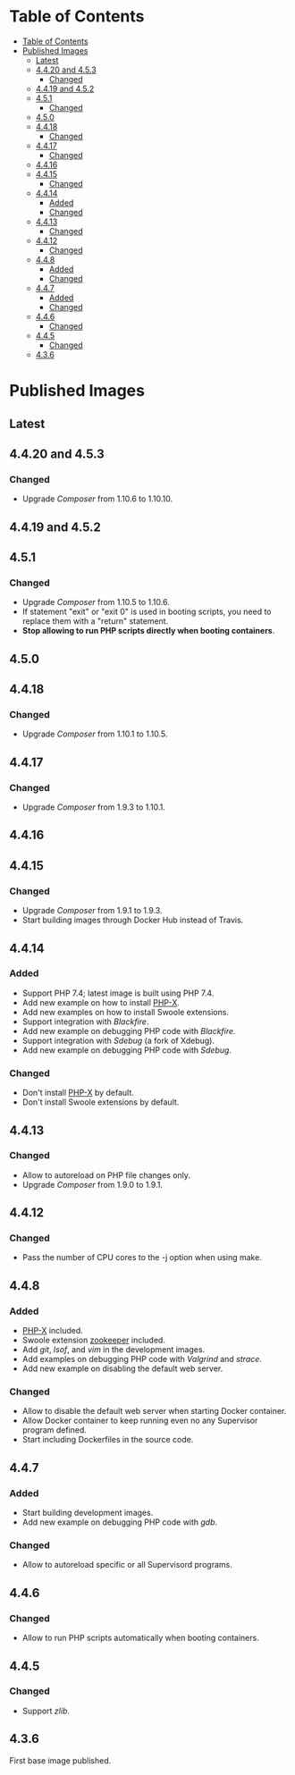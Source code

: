 Table of Contents
=================

   * [Table of Contents](#table-of-contents)
   * [Published Images](#published-images)
      * [Latest](#latest)
      * [4.4.20 and 4.5.3](#4420-and-453)
         * [Changed](#changed)
      * [4.4.19 and 4.5.2](#4419-and-452)
      * [4.5.1](#451)
         * [Changed](#changed-1)
      * [4.5.0](#450)
      * [4.4.18](#4418)
         * [Changed](#changed-2)
      * [4.4.17](#4417)
         * [Changed](#changed-3)
      * [4.4.16](#4416)
      * [4.4.15](#4415)
         * [Changed](#changed-4)
      * [4.4.14](#4414)
         * [Added](#added)
         * [Changed](#changed-5)
      * [4.4.13](#4413)
         * [Changed](#changed-6)
      * [4.4.12](#4412)
         * [Changed](#changed-7)
      * [4.4.8](#448)
         * [Added](#added-1)
         * [Changed](#changed-8)
      * [4.4.7](#447)
         * [Added](#added-2)
         * [Changed](#changed-9)
      * [4.4.6](#446)
         * [Changed](#changed-10)
      * [4.4.5](#445)
         * [Changed](#changed-11)
      * [4.3.6](#436)

# Published Images

## Latest

## 4.4.20 and 4.5.3

### Changed
- Upgrade _Composer_ from 1.10.6 to 1.10.10.

## 4.4.19 and 4.5.2

## 4.5.1

### Changed
- Upgrade _Composer_ from 1.10.5 to 1.10.6.
- If statement "exit" or "exit 0" is used in booting scripts, you need to replace them with a "return" statement.
- **Stop allowing to run PHP scripts directly when booting containers**.

## 4.5.0

## 4.4.18

### Changed
- Upgrade _Composer_ from 1.10.1 to 1.10.5.

## 4.4.17

### Changed
- Upgrade _Composer_ from 1.9.3 to 1.10.1.

## 4.4.16

## 4.4.15

### Changed
- Upgrade _Composer_ from 1.9.1 to 1.9.3.
- Start building images through Docker Hub instead of Travis.

## 4.4.14

### Added
- Support PHP 7.4; latest image is built using PHP 7.4.
- Add new example on how to install [PHP-X](https://github.com/swoole/phpx).
- Add new examples on how to install Swoole extensions.
- Support integration with _Blackfire_.
- Add new example on debugging PHP code with _Blackfire_.
- Support integration with _Sdebug_ (a fork of Xdebug).
- Add new example on debugging PHP code with _Sdebug_.

### Changed
- Don't install [PHP-X](https://github.com/swoole/phpx) by default.
- Don't install Swoole extensions by default.

## 4.4.13

### Changed
- Allow to autoreload on PHP file changes only.
- Upgrade _Composer_ from 1.9.0 to 1.9.1.

## 4.4.12

### Changed
- Pass the number of CPU cores to the -j option when using make.

## 4.4.8

### Added
- [PHP-X](https://github.com/swoole/phpx) included.
- Swoole extension [zookeeper](https://github.com/swoole/ext-zookeeper) included.
- Add _git_, _lsof_, and _vim_ in the development images.
- Add examples on debugging PHP code with _Valgrind_ and _strace_.
- Add new example on disabling the default web server.

### Changed
- Allow to disable the default web server when starting Docker container.
- Allow Docker container to keep running even no any Supervisor program defined.
- Start including Dockerfiles in the source code.

## 4.4.7

### Added
- Start building development images.
- Add new example on debugging PHP code with _gdb_.

### Changed
- Allow to autoreload specific or all Supervisord programs.

## 4.4.6

### Changed
- Allow to run PHP scripts automatically when booting containers.

## 4.4.5

### Changed
- Support _zlib_.

## 4.3.6

First base image published.
